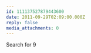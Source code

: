 ```yaml
---
id: 111137527879443600
date: 2011-09-29T02:09:00.000Z
reply: false
media_attachments: 0
---
```


Search for 9 ​​​​

